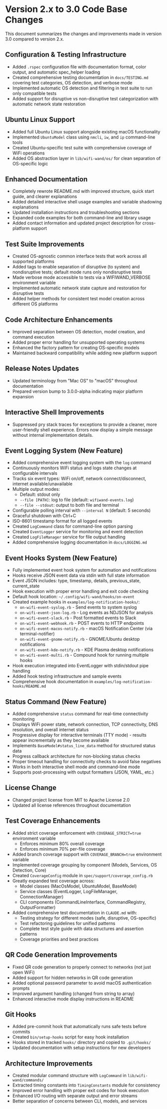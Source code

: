 # Version 2.x to 3.0 Code Base Changes

This document summarizes the changes and improvements made in version 3.0 compared to version 2.x.

## Configuration & Testing Infrastructure

- Added `.rspec` configuration file with documentation format, color output, and automatic spec_helper loading
- Created comprehensive testing documentation in `docs/TESTING.md` covering test categories, OS detection, and verbose mode
- Implemented automatic OS detection and filtering in test suite to run only compatible tests
- Added support for disruptive vs non-disruptive test categorization with automatic network state restoration

## Ubuntu Linux Support

- Added full Ubuntu Linux support alongside existing macOS functionality
- Implemented `UbuntuModel` class using `nmcli`, `iw`, and `ip` command-line tools
- Created Ubuntu-specific test suite with comprehensive coverage of WiFi operations
- Added OS abstraction layer in `lib/wifi-wand/os/` for clean separation of OS-specific logic

## Enhanced Documentation

- Completely rewrote README.md with improved structure, quick start guide, and clearer explanations
- Added detailed interactive shell usage examples and variable shadowing explanations
- Updated installation instructions and troubleshooting sections
- Expanded code examples for both command-line and library usage
- Added contact information and updated project description for cross-platform support

## Test Suite Improvements

- Created OS-agnostic common interface tests that work across all supported platforms
- Added tags to enable separation of disruptive (to system) and nondisruptive tests; default mode runs only nondisruptive tests
- Made verbose mode accessible to tests via a WIFIWAND_VERBOSE environment variable
- Implemented automatic network state capture and restoration for disruptive tests
- Added helper methods for consistent test model creation across different OS platforms

## Code Architecture Enhancements

- Improved separation between OS detection, model creation, and command execution
- Added proper error handling for unsupported operating systems
- Enhanced the factory pattern for creating OS-specific models
- Maintained backward compatibility while adding new platform support

## Release Notes Updates

- Updated terminology from "Mac OS" to "macOS" throughout documentation
- Prepared version bump to 3.0.0-alpha indicating major platform expansion

## Interactive Shell Improvements

- Suppressed pry stack traces for exceptions to provide a cleaner, more user-friendly shell experience. Errors now display a simple message without internal implementation details.

## Event Logging System (New Feature)

- Added comprehensive event logging system with the `log` command
- Continuously monitors WiFi status and logs state changes at configurable intervals
- Tracks six event types: WiFi on/off, network connect/disconnect, internet available/unavailable
- Multiple output modes:
  - Default: stdout only
  - `--file [PATH]`: log to file (default: `wifiwand-events.log`)
  - `--file --stdout`: output to both file and terminal
- Configurable polling interval with `--interval N` (default: 5 seconds)
- Graceful shutdown with Ctrl+C
- ISO-8601 timestamp format for all logged events
- Created `LogCommand` class for command-line option parsing
- Created `EventLogger` service for monitoring and event detection
- Created `LogFileManager` service for file output handling
- Added comprehensive logging documentation in `docs/LOGGING.md`

## Event Hooks System (New Feature)

- Fully implemented event hook system for automation and notifications
- Hooks receive JSON event data via stdin with full state information
- Event JSON includes: type, timestamp, details, previous_state, current_state
- Hook execution with proper error handling and exit code checking
- Default hook location: `~/.config/wifi-wand/hooks/on-event`
- Created example hooks in `examples/log-notification-hooks/`:
  - `on-wifi-event-syslog.rb` - Send events to system syslog
  - `on-wifi-event-json-log.rb` - Log events as NDJSON for analysis
  - `on-wifi-event-slack.rb` - Post formatted events to Slack
  - `on-wifi-event-webhook.rb` - POST events to HTTP endpoints
  - `on-wifi-event-macos-notify.rb` - macOS Notification Center (via terminal-notifier)
  - `on-wifi-event-gnome-notify.rb` - GNOME/Ubuntu desktop notifications
  - `on-wifi-event-kde-notify.rb` - KDE Plasma desktop notifications
  - `on-wifi-event-multi.rb` - Compound hook for running multiple hooks
- Hook execution integrated into EventLogger with stdin/stdout pipe handling
- Added hook testing infrastructure and sample events
- Comprehensive hook documentation in `examples/log-notification-hooks/README.md`

## Status Command (New Feature)

- Added comprehensive `status` command for real-time connectivity monitoring
- Displays WiFi power state, network connection, TCP connectivity, DNS resolution, and overall internet status
- Progressive display for interactive terminals (TTY mode) - results appear incrementally as they become available
- Implements `BaseModel#status_line_data` method for structured status data
- Progress callback architecture for non-blocking status checks
- Proper timeout handling for connectivity checks to avoid false negatives
- Works in both interactive shell mode and command-line mode
- Supports post-processing with output formatters (JSON, YAML, etc.)

## License Change

- Changed project license from MIT to Apache License 2.0
- Updated all license references throughout documentation

## Test Coverage Enhancements

- Added strict coverage enforcement with `COVERAGE_STRICT=true` environment variable
  - Enforces minimum 80% overall coverage
  - Enforces minimum 70% per-file coverage
- Added branch coverage support with `COVERAGE_BRANCH=true` environment variable
- Implemented coverage grouping by component (Models, Services, OS Detection, Core)
- Created `CoverageConfig` module in `spec/support/coverage_config.rb`
- Greatly expanded test coverage across:
  - Model classes (MacOsModel, UbuntuModel, BaseModel)
  - Service classes (EventLogger, LogFileManager, ConnectionManager)
  - CLI components (CommandLineInterface, CommandRegistry, OutputFormatter)
- Added comprehensive test documentation in `CLAUDE.md` with:
  - Testing strategy for different modes (safe, disruptive, OS-specific)
  - Test refactoring guidelines for unified patterns
  - Complete test style guide with data structures and assertion patterns
  - Coverage priorities and best practices

## QR Code Generation Improvements

- Fixed QR code generation to properly connect to networks (not just open WiFi)
- Added support for hidden networks in QR code generation
- Added optional password parameter to avoid macOS authentication prompts
- Improved argument handling (changed from string to array)
- Enhanced interactive mode display instructions in README

## Git Hooks

- Added pre-commit hook that automatically runs safe tests before commits
- Created `bin/setup-hooks` script for easy hook installation
- Hooks stored in tracked `hooks/` directory and copied to `.git/hooks/`
- Updated documentation with setup instructions for new developers

## Architecture Improvements

- Created modular command structure with `LogCommand` in `lib/wifi-wand/commands/`
- Extracted timing constants into `TimingConstants` module for consistency
- Improved error handling with proper exit codes for hook execution
- Enhanced I/O routing with separate output and error streams
- Better separation of concerns between CLI, models, and services
